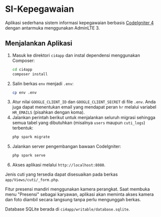 # SI-Kepegawaian

Aplikasi sederhana sistem informasi kepegawaian berbasis [CodeIgniter 4](https://codeigniter.com/) dengan antarmuka menggunakan AdminLTE 3.

## Menjalankan Aplikasi

1. Masuk ke direktori `ci4app` dan instal dependensi menggunakan Composer:
   ```bash
   cd ci4app
   composer install
   ```
2. Salin berkas `env` menjadi `.env`:
   ```bash
   cp env .env
   ```
3. Atur nilai `GOOGLE_CLIENT_ID` dan `GOOGLE_CLIENT_SECRET` di file `.env`.
   Anda juga dapat menentukan email yang mendapat peran `hr` melalui variabel `HR_EMAILS` (pisahkan dengan koma).
4. Jalankan perintah berikut untuk menjalankan seluruh migrasi sehingga
   semua tabel yang dibutuhkan (misalnya `users` maupun `cuti_logs`) terbentuk:
   ```bash
   php spark migrate
   ```
5. Jalankan server pengembangan bawaan CodeIgniter:
   ```bash
   php spark serve
   ```
6. Akses aplikasi melalui `http://localhost:8080`.

Jenis cuti yang tersedia dapat disesuaikan pada berkas `app/Views/cuti/_form.php`.

Fitur presensi mandiri menggunakan kamera perangkat. Saat membuka menu
"Presensi" sebagai karyawan, aplikasi akan meminta akses kamera dan foto
diambil secara langsung tanpa perlu mengunggah berkas.

Database SQLite berada di `ci4app/writable/database.sqlite`.
